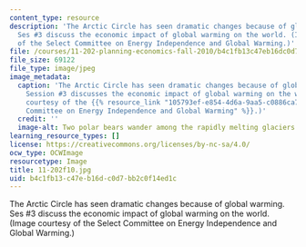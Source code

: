 ```yaml
---
content_type: resource
description: 'The Arctic Circle has seen dramatic changes because of global warming.
  Ses #3 discuss the economic impact of global warming on the world. (Image courtesy
  of the Select Committee on Energy Independence and Global Warming.)'
file: /courses/11-202-planning-economics-fall-2010/b4c1fb13c47eb16dc0d7bb2c0f14ed1c_11-202f10.jpg
file_size: 69122
file_type: image/jpeg
image_metadata:
  caption: 'The Arctic Circle has seen dramatic changes because of global warming.
    Session #3 discusses the economic impact of global warming on the world. (Image
    courtesy of the {{% resource_link "105793ef-e854-4d6a-9aa5-c0886ca72612" "Select
    Committee on Energy Independence and Global Warming" %}}.)'
  credit: ''
  image-alt: Two polar bears wander among the rapidly melting glaciers.
learning_resource_types: []
license: https://creativecommons.org/licenses/by-nc-sa/4.0/
ocw_type: OCWImage
resourcetype: Image
title: 11-202f10.jpg
uid: b4c1fb13-c47e-b16d-c0d7-bb2c0f14ed1c
---
```

The Arctic Circle has seen dramatic changes because of global warming. Ses #3 discuss the economic impact of global warming on the world. (Image courtesy of the Select Committee on Energy Independence and Global Warming.)